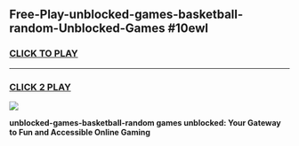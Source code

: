 
## Free-Play-unblocked-games-basketball-random-Unblocked-Games #10ewl
<h3>
<a href="https://news.freeplayer.one?title=unblocked-games-basketball-random&ref=8M">CLICK TO PLAY</a></h3>
<hr>

<h3>
<a href="https://news.freeplayer.one?title=unblocked-games-basketball-random&ref=8M">CLICK 2 PLAY</a>
  
</h3>

<a href="https://news.freeplayer.one?title=unblocked-games-basketball-random&ref=8M"><img src="https://clearcache.store/games.png"></a>


**unblocked-games-basketball-random games unblocked: Your Gateway to Fun and Accessible Online Gaming**
